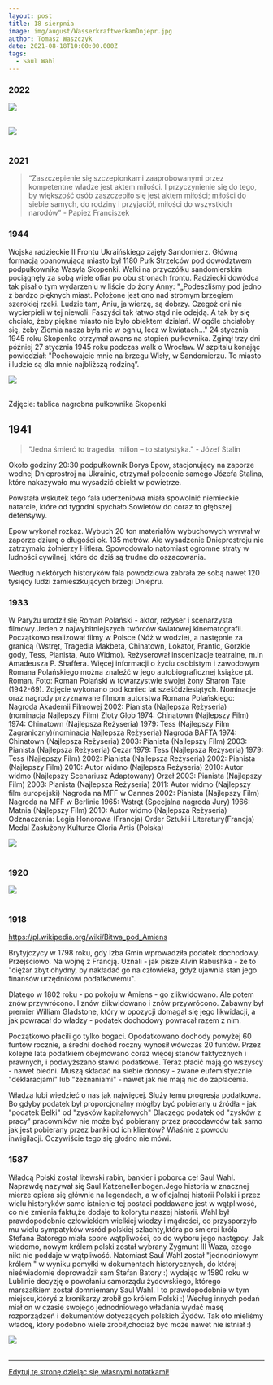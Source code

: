 ```yaml
---
layout: post
title: 18 sierpnia
image: img/august/WasserkraftwerkamDnjepr.jpg
author: Tomasz Waszczyk
date: 2021-08-18T10:00:00.000Z
tags:
  - Saul Wahl
---
```


### 2022

<img src="./img/august/damianbezpieczny.png"><br><br>

<img src="./img/august/sasinobiecuje.jpg"><br><br>

### 2021

> “Zaszczepienie się szczepionkami zaaprobowanymi przez kompetentne władze jest aktem miłości. I przyczynienie się do tego, by większość osób zaszczepiło się jest aktem miłości; miłości do siebie samych, do rodziny i przyjaciół, miłości do wszystkich narodów” - Papież Franciszek

### 1944

Wojska radzieckie II Frontu Ukraińskiego zajęły Sandomierz. Główną formacją opanowującą miasto był 1180 Pułk Strzelców pod dowództwem podpułkownika Wasyla Skopenki.  Walki na przyczółku sandomierskim pociągnęły za sobą wiele ofiar po obu stronach frontu.
Radziecki dowódca tak pisał o tym wydarzeniu w liście do żony Anny:
"„Podeszliśmy pod jedno z bardzo pięknych miast. Położone jest ono nad stromym brzegiem szerokiej rzeki. Ludzie tam, Aniu, ja wierzę, są dobrzy. Czegoż oni nie wycierpieli w tej niewoli. Faszyści tak łatwo stąd nie odejdą. A tak by się chciało, żeby piękne miasto nie było obiektem działań. W ogóle chciałoby się, żeby Ziemia nasza była nie w ogniu, lecz w kwiatach..."
24 stycznia 1945 roku Skopenko otrzymał awans na stopień pułkownika. Zginął trzy dni później 27 stycznia 1945 roku podczas walk o Wrocław. W szpitalu konając powiedział:
"Pochowajcie mnie na brzegu Wisły, w Sandomierzu. To miasto i ludzie są dla mnie najbliższą rodziną”.

<img src="./img/august/sandomierz.jpg"><br><br>

Zdjęcie: tablica nagrobna pułkownika Skopenki

## 1941

> "Jedna śmierć to tragedia, milion – to statystyka." - Józef Stalin

Około godziny 20:30 podpułkownik Borys Epow, stacjonujący na zaporze wodnej Dnieprostroj na Ukrainie, otrzymał polecenie samego Józefa Stalina, które nakazywało mu wysadzić obiekt w powietrze.

Powstała wskutek tego fala uderzeniowa miała spowolnić niemieckie natarcie, które od tygodni spychało Sowietów do coraz to głębszej defensywy.

Epow wykonał rozkaz. Wybuch 20 ton materiałów wybuchowych wyrwał w zaporze dziurę o długości ok. 135 metrów. Ale wysadzenie Dnieprostroju nie zatrzymało żołnierzy Hitlera. Spowodowało natomiast ogromne straty w ludności cywilnej, które do dziś są trudne do oszacowania.

Według niektórych historyków fala powodziowa zabrała ze sobą nawet 120 tysięcy ludzi zamieszkujących brzegi Dniepru.

### 1933

W Paryżu urodził się Roman Polański - aktor, reżyser i scenarzysta filmowy.Jeden z najwybitniejszych twórców światowej kinematografii. Początkowo realizował filmy w Polsce (Nóż w wodzie), a następnie za granicą (Wstręt, Tragedia Makbeta, Chinatown, Lokator, Frantic, Gorzkie gody, Tess, Pianista, Auto Widmo). Reżyserował inscenizacje teatralne, m.in Amadeusza P. Shaffera. Więcej informacji o życiu osobistym i zawodowym Romana Polańskiego można znaleźć w jego autobiograficznej książce pt. Roman.
Foto: Roman Polański w towarzystwie swojej żony Sharon Tate (1942-69). Zdjęcie wykonano pod koniec lat sześćdziesiątych.
Nominacje oraz nagrody przyznawane filmom autorstwa Romana Polańskiego:
Nagroda Akademii Filmowej
2002: Pianista (Najlepsza Reżyseria) (nominacja Najlepszy Film)
Złoty Glob
1974: Chinatown (Najlepszy Film)
1974: Chinatown (Najlepsza Reżyseria)
1979: Tess (Najlepszy Film Zagraniczny)(nominacja Najlepsza Reżyseria)
Nagroda BAFTA
1974: Chinatown (Najlepsza Reżyseria)
2003: Pianista (Najlepszy Film)
2003: Pianista (Najlepsza Reżyseria)
Cezar
1979: Tess (Najlepsza Reżyseria)
1979: Tess (Najlepszy Film)
2002: Pianista (Najlepsza Reżyseria)
2002: Pianista (Najlepszy Film)
2010: Autor widmo (Najlepsza Reżyseria)
2010: Autor widmo (Najlepszy Scenariusz Adaptowany)
Orzeł
2003: Pianista (Najlepszy Film)
2003: Pianista (Najlepsza Reżyseria)
2011: Autor widmo (Najlepszy film europejski)
Nagroda na MFF w Cannes
2002: Pianista (Najlepszy Film)
Nagroda na MFF w Berlinie
1965: Wstręt (Specjalna nagroda Jury)
1966: Matnia (Najlepszy Film)
2010: Autor widmo (Najlepsza Reżyseria)
Odznaczenia:
Legia Honorowa (Francja)
Order Sztuki i Literatury(Francja)
Medal Zasłużony Kulturze Gloria Artis (Polska)

<img src="./img/august/polanski.jpg"><br><br>

### 1920

<img src="./img/august/withdraw.jpg"><br><br>

### 1918

https://pl.wikipedia.org/wiki/Bitwa_pod_Amiens

Brytyjczycy w 1798 roku, gdy Izba Gmin wprowadziła podatek dochodowy. Przejściowo. Na wojnę z Francją. Uznali - jak pisze Alvin Rabushka - że to "ciężar zbyt ohydny, by nakładać go na człowieka, gdyż ujawnia stan jego finansów urzędnikowi podatkowemu".

Dlatego w 1802 roku - po pokoju w Amiens - go zlikwidowano. Ale potem znów przywrócono. I znów zlikwidowano i znów przywrócono. Zabawny był premier William Gladstone, który w opozycji domagał się jego likwidacji, a jak powracał do władzy - podatek dochodowy powracał razem z nim.

Początkowo płacili go tylko bogaci. Opodatkowano dochody powyżej 60 funtów rocznie, a średni dochód roczny wynosił wówczas 20 funtów. Przez kolejne lata podatkiem obejmowano coraz więcej stanów faktycznych i prawnych, i podwyższano stawki podatkowe. Teraz płacić mają go wszyscy - nawet biedni. Muszą składać na siebie donosy - zwane eufemistycznie "deklaracjami" lub "zeznaniami" - nawet jak nie mają nic do zapłacenia.

Władza lubi wiedzieć o nas jak najwięcej. Służy temu progresja podatkowa. Bo gdyby podatek był proporcjonalny mógłby być pobierany u źródła  - jak "podatek Belki" od "zysków kapitałowych" Dlaczego podatek od "zysków z pracy" pracowników nie może być pobierany przez pracodawców tak samo jak jest pobierany przez banki od ich klientów? Właśnie z powodu inwigilacji. Oczywiście tego się głośno nie mówi.

### 1587

Władcą Polski został litewski rabin, bankier i poborca ceł Saul Wahl.
Naprawdę nazywał się Saul Katzenellenbogen.Jego historia w znacznej mierze opiera się głównie na legendach, a w oficjalnej historii Polski i przez wielu historyków samo istnienie tej postaci poddawane jest w wątpliwość, co nie zmienia faktu,że dodaje to kolorytu naszej historii.
Wahl był prawdopodobnie człowiekiem wielkiej wiedzy i mądrości, co przysporzyło mu wielu sympatyków wśród polskiej szlachty,która po śmierci króla Stefana Batorego miała spore wątpliwości, co do wyboru jego następcy. Jak wiadomo, nowym królem polski został wybrany Zygmunt III Waza, czego nikt nie poddaje w wątpliwość. Natomiast Saul Wahl został "jednodniowym królem " w wyniku pomyłki w dokumentach historycznych, do której nieświadomie doprowadził sam Stefan Batory :) wydając w 1580 roku w Lublinie decyzję o powołaniu samorządu żydowskiego, którego marszałkiem został domniemany Saul Wahl. I to prawdopodobnie w tym miejscu,któryś z kronikarzy zrobił go królem Polski :) Według innych podań miał on w czasie swojego jednodniowego władania wydać masę rozporządzeń i dokumentów dotyczących polskich Żydów.
Tak oto mieliśmy władcę, który podobno wiele zrobił,chociaż być może nawet nie istniał :)

<img src="./img/august/saulwahl.jpg"><br><br>

---

<a href="https://github.com/TomaszWaszczyk/historia.waszczyk.com/edit/master/src/content/august-18.md" target="_blank">Edytuj tę stronę dzieląc się własnymi notatkami!</a>
